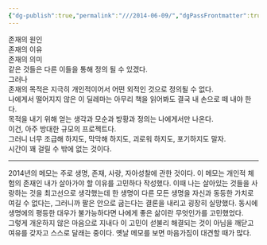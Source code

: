 ```yaml
---
{"dg-publish":true,"permalink":"///2014-06-09/","dgPassFrontmatter":true}
---
```


존재의 원인  
존재의 이유  
존재의 의미  
같은 것들은 다른 이들을 통해 정의 될 수 있겠다.  
그러나  
존재의 목적은 지극히 개인적이어서 어떤 외적인 것으로 정의될 수 없다.  
나에게서 떨어지지 않은 이 딜레마는 아무리 책을 읽어봐도 결국 내 손으로 떼 내야 한다.  
목적을 내기 위해 얻는 생각과 모순과 방황과 정의는 나에게서만 나온다.  
이건, 아주 방대한 규모의 프로젝트다.  
그러니 너무 조급해 하지도, 막막해 하지도, 괴로워 하지도, 포기하지도 말자.  
시간이 꽤 걸릴 수 밖에 없는 것이다.  
  

---

  
2014년의 메모는 주로 생명, 존재, 사랑, 자아성찰에 관한 것이다. 이 메모는 개인적 체험의 존재인 내가 살아가야 할 이유를 고민하다 작성했다. 이때 나는 살아있는 것들을 사랑하는 것을 최고선으로 생각했는데 한 생명이 다른 모든 생명을 자신과 동등한 가치로 여길 수 없다는, 그러니까 팔은 안으로 굽는다는 결론을 내리고 굉장히 실망했다. 동시에 생명에의 평등한 대우가 불가능하다면 나에게 좋은 삶이란 무엇인가를 고민했었다.  
그렇게 개운하지 않은 마음으로 지내다 이 고민이 섣불리 해결되는 것이 아님을 깨닫고 여유를 갖자고 스스로 달래는 중이다. 옛날 메모를 보면 마음가짐이 대견할 때가 많다.
